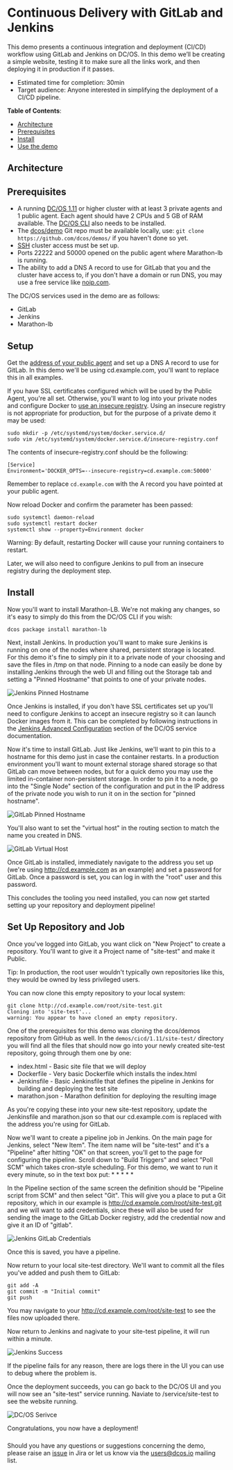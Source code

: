 # Continuous Delivery with GitLab and Jenkins

This demo presents a continuous integration and deployment (CI/CD) workflow using GitLab and Jenkins on DC/OS. In this demo we’ll be creating a simple website, testing it to make sure all the links work, and then deploying it in production if it passes.

- Estimated time for completion: 30min
- Target audience: Anyone interested in simplifying the deployment of a CI/CD pipeline.

**Table of Contents**:

- [Architecture](#architecture)
- [Prerequisites](#prerequisites)
- [Install](#install)
- [Use the demo](#use)

## Architecture

## Prerequisites

- A running [DC/OS 1.11](https://dcos.io/releases/) or higher cluster with at least 3 private agents and 1 public agent. Each agent should have 2 CPUs and 5 GB of RAM available. The [DC/OS CLI](https://dcos.io/docs/1.11/usage/cli/install/) also needs to be installed.
- The [dcos/demo](https://github.com/dcos/demos/) Git repo must be available locally, use: `git clone https://github.com/dcos/demos/` if you haven't done so yet.
- [SSH](https://dcos.io/docs/1.11/administration/access-node/sshcluster/) cluster access must be set up.
- Ports 22222 and 50000 opened on the public agent where Marathon-lb is running.
- The ability to add a DNS A record to use for GitLab that you and the cluster have access to, if you don't have a domain or run DNS, you may use a free service like <a href="https://www.noip.com/">noip.com</a>.

The DC/OS services used in the demo are as follows:

- GitLab
- Jenkins
- Marathon-lb

## Setup

Get the <a href="https://docs.mesosphere.com/1.11/administering-clusters/locate-public-agent/">address of your public agent</a> and set up a DNS A record to use for GitLab. In this demo we'll be using cd.example.com, you'll want to replace this in all examples.

If you have SSL certificates configured which will be used by the Public Agent, you're all set. Otherwise, you'll want to log into your private nodes and configure Docker to <a href="https://docs.docker.com/registry/insecure/">use an insecure registry</a>. Using an insecure registry is not appropriate for production, but for the purpose of a private demo it may be used:

```
sudo mkdir -p /etc/systemd/system/docker.service.d/
sudo vim /etc/systemd/system/docker.service.d/insecure-registry.conf
```

The contents of insecure-registry.conf should be the following:

```
[Service]
Environment='DOCKER_OPTS=--insecure-registry=cd.example.com:50000'
```

Remember to replace `cd.example.com` with the A record you have pointed at your public agent.

Now reload Docker and confirm the parameter has been passed:

```
sudo systemctl daemon-reload
sudo systemctl restart docker
systemctl show --property=Environment docker
```

Warning: By default, restarting Docker will cause your running containers to restart.

Later, we will also need to configure Jenkins to pull from an insecure registry during the deployment step.

## Install

Now you'll want to install Marathon-LB. We're not making any changes, so it's easy to simply do this from the DC/OS CLI if you wish:

```
dcos package install marathon-lb
```

Next, install Jenkins. In production you'll want to make sure Jenkins is running on one of the nodes where shared, persistent storage is located. For this demo it's fine to simply pin it to a private node of your choosing and save the files in /tmp on that node. Pinning to a node can easily be done by installing Jenkins through the web UI and filling out the Storage tab and setting a "Pinned Hostname" that points to one of your private nodes.

![Jenkins Pinned Hostname](img/jenkins_pinned_hostname.png)

Once Jenkins is installed, if you don't have SSL certificates set up you'll need to configure Jenkins to accept an insecure registry so it can launch Docker images from it. This can be completed by following instructions in the <a href="https://docs.mesosphere.com/services/jenkins/advanced-configuration/">Jenkins Advanced Configuration</a> section of the DC/OS service documentation.

Now it's time to install GitLab. Just like Jenkins, we'll want to pin this to a hostname for this demo just in case the container restarts. In a production environment you'll want to mount external storage shared storage so that GitLab can move between nodes, but for a quick demo you may use the limited in-container non-persistent storage. In order to pin it to a node, go into the "Single Node" section of the configuration and put in the IP address of the private node you wish to run it on in the section for "pinned hostname".

![GitLab Pinned Hostname](img/gitlab_pinned_hostname.png)

You'll also want to set the "virtual host" in the routing section to match the name you created in DNS.

![GitLab Virtual Host](img/gitlab_virtual_host.png)

Once GitLab is installed, immediately navigate to the address you set up (we're using http://cd.example.com as an example) and set a password for GitLab. Once a password is set, you can log in with the "root" user and this password.

This concludes the tooling you need installed, you can now get started setting up your repository and deployment pipeline!

## Set Up Repository and Job

Once you've logged into GitLab, you want click on "New Project" to create a repository. You'll want to give it a Project name of "site-test" and make it Public.

Tip: In production, the root user wouldn't typically own repositories like this, they would be owned by less privileged users.

You can now clone this empty repository to your local system:

```
git clone http://cd.example.com/root/site-test.git
Cloning into 'site-test'...
warning: You appear to have cloned an empty repository.
```

One of the prerequisites for this demo was cloning the dcos/demos repository from GitHub as well. In the `demos/cicd/1.11/site-test/` directory you will find all the files that should now go into your newly created site-test repository, going through them one by one:

* index.html - Basic site file that we will deploy
* Dockerfile - Very basic Dockerfile which installs the index.html
* Jenkinsfile - Basic Jenkinsfile that defines the pipeline in Jenkins for building and deploying the test site
* marathon.json - Marathon definition for deploying the resulting image

As you're copying these into your new site-test repository, update the Jenkinsfile and marathon.json so that our cd.example.com is replaced with the address you're using for GitLab.

Now we'll want to create a pipeline job in Jenkins. On the main page for Jenkins, select "New Item". The item name will be "site-test" and it's a "Pipeline" after hitting "OK" on that screen, you'll get to the page for configuring the pipeline. Scroll down to "Build Triggers" and select "Poll SCM" which takes cron-style scheduling. For this demo, we want to run it every minute, so in the text box put: * * * * *

In the Pipeline section of the same screen the definition should be "Pipeline script from SCM" and then select "Git". This will give you a place to put a Git repository, which in our example is http://cd.example.com/root/site-test.git and we will want to add credentials, since these will also be used for sending the image to the GitLab Docker registry, add the credential now and give it an ID of "gitlab".

![Jenkins GitLab Credentials](img/jenkins_gitlab_credentials.png)

Once this is saved, you have a pipeline.

Now return to your local site-test directory. We'll want to commit all the files you've added and push them to GitLab:

```
git add -A
git commit -m "Initial commit"
git push
```

You may navigate to your http://cd.example.com/root/site-test to see the files now uploaded there.

Now return to Jenkins and nagivate to your site-test pipeline, it will run within a minute.

![Jenkins Success](img/jenkins_success.png)

If the pipeline fails for any reason, there are logs there in the UI you can use to debug where the problem is.

Once the deployment succeeds, you can go back to the DC/OS UI and you will now see an "site-test" service running. Naviate to /service/site-test to see the website running.

![DC/OS Serivce](img/dcos_services_running_ngnix.png)

Congratulations, you now have a deployment!

### 

Should you have any questions or suggestions concerning the demo, please raise an [issue](https://jira.mesosphere.com/) in Jira or let us know via the [users@dcos.io](mailto:users@dcos.io) mailing list.

